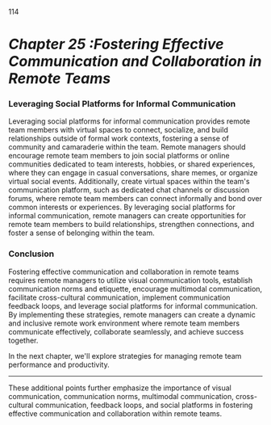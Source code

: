114



# ***Chapter 25 :Fostering Effective Communication and Collaboration in Remote Teams***


### **Leveraging Social Platforms for Informal Communication**

Leveraging social platforms for informal communication provides remote team members with virtual spaces to connect, socialize, and build relationships outside of formal work contexts, fostering a sense of community and camaraderie within the team. Remote managers should encourage remote team members to join social platforms or online communities dedicated to team interests, hobbies, or shared experiences, where they can engage in casual conversations, share memes, or organize virtual social events. Additionally, create virtual spaces within the team's communication platform, such as dedicated chat channels or discussion forums, where remote team members can connect informally and bond over common interests or experiences. By leveraging social platforms for informal communication, remote managers can create opportunities for remote team members to build relationships, strengthen connections, and foster a sense of belonging within the team.

### **Conclusion**

Fostering effective communication and collaboration in remote teams requires remote managers to utilize visual communication tools, establish communication norms and etiquette, encourage multimodal communication, facilitate cross-cultural communication, implement communication feedback loops, and leverage social platforms for informal communication. By implementing these strategies, remote managers can create a dynamic and inclusive remote work environment where remote team members communicate effectively, collaborate seamlessly, and achieve success together.

In the next chapter, we'll explore strategies for managing remote team performance and productivity.

---

These additional points further emphasize the importance of visual communication, communication norms, multimodal communication, cross-cultural communication, feedback loops, and social platforms in fostering effective communication and collaboration within remote teams.
